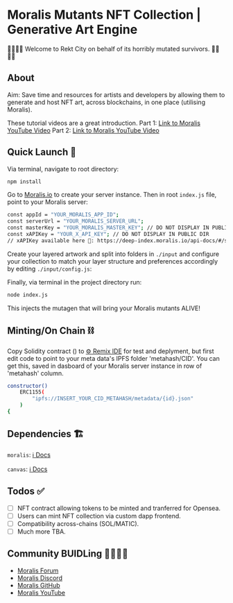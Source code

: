 # Moralis Mutants NFT Collection | Generative Art Engine

🧟‍♀️🧟‍♂️ Welcome to Rekt City on behalf of its horribly mutated survivors. 🧟‍♀️🧟‍♂️

## About

Aim: Save time and resources for artists and developers by allowing them to generate and host NFT art, across blockchains, in one place (utilising Moralis).

These tutorial videos are a great introduction.
Part 1: [Link to Moralis YouTube Video](https://youtu.be/KBV4FrCv4ps)
Part 2: [Link to Moralis YouTube Video](https://youtu.be/FcH7qXnOgzs)

## Quick Launch 🚀

Via terminal, navigate to root directory:

```sh
npm install

```

Go to [Moralis.io](https://moralis.io/) to create your server instance. Then in root `index.js` file, point to your Moralis server:

```sh
const appId = "YOUR_MORALIS_APP_ID";
const serverUrl = "YOUR_MORALIS_SERVER_URL";
const masterKey = "YOUR_MORALIS_MASTER_KEY"; // DO NOT DISPLAY IN PUBLIC DIR
const xAPIKey = "YOUR_X_API_KEY"; // DO NOT DISPLAY IN PUBLIC DIR
// xAPIKey available here 🔑: https://deep-index.moralis.io/api-docs/#/storage/uploadFolder)

```

Create your layered artwork and split into folders in `./input` and configure your collection to match your layer structure and preferences accordingly by editing `./input/config.js`:

Finally, via terminal in the project directory run:

```sh
node index.js

```

This injects the mutagen that will bring your Moralis mutants ALIVE!

## Minting/On Chain ⛓

Copy Solidity contract () to [⚙️ Remix IDE](https://remix.ethereum.org/) for test and deplyment, but first edit code to point to your meta data's IPFS folder 'metahash/CID'. You can get this, saved in dasboard of your Moralis server instance in row of 'metahash' column.

```sh
constructor()
    ERC1155(
        "ipfs://INSERT_YOUR_CID_METAHASH/metadata/{id}.json"
    )
{
```

## Dependencies 🏗

`moralis`: [ℹ️ Docs](https://docs.moralis.io/)

`canvas`: [ℹ️ Docs](https://www.npmjs.com/package/canvas)

## Todos ✅

- [ ] NFT contract allowing tokens to be minted and tranferred for Opensea.
- [ ] Users can mint NFT collection via custom dapp frontend.
- [ ] Compatibility across-chains (SOL/MATIC).
- [ ] Much more TBA.

## Community BUIDLing 👨‍🔧👩‍🔧

- [Moralis Forum](https://forum.moralis.io/)
- [Moralis Discord](https://discord.com/channels/819584798443569182)
- [Moralis GitHub](https://github.com/MoralisWeb3)
- [Moralis YouTube](https://www.youtube.com/channel/UCgWS9Q3P5AxCWyQLT2kQhBw)
